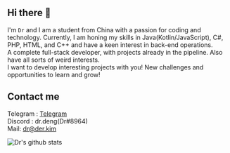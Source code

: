 ## Hi there 👋
I'm `Dr` and I am a student from China with a passion for coding and technology. Currently, I am honing my skills in Java(Kotlin/JavaScript), C#, PHP, HTML,  and C++ and have a keen interest in back-end operations.   
A complete full-stack developer, with projects already in the pipeline.  Also have all sorts of weird interests.  
I want to develop interesting projects with you! New challenges and opportunities to learn and grow!  

## Contact me
Telegram : [Telegram](https://t.me/AscalonTeng)    
Discord : dr.deng(Dr#8964)  
Mail: dr@der.kim  


![Dr's github stats](https://github-readme-stats-beta-livid-71.vercel.app/api/?username=deng-rui&?orgs=RELAY-CN&count_private=true&show_icons=true&title_color=fff&icon_color=79ff97&text_color=9f9f9f&bg_color=151515) 
